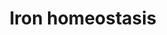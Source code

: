 ---
annotations:
- id: PW:0000590
  parent: regulatory pathway
  type: Pathway Ontology
  value: iron homeostasis pathway
authors:
- MartijnVanIersel
- Khanspers
- MaintBot
- Samuel Sklar
- Egonw
- Ddigles
- Mkutmon
- Eweitz
description: Iron is nessisary for all mammalian cells but is also toxic in excess.
  This pathway shows the regulation of iron between a cell and the blood stream.
last-edited: 2021-05-23
organisms:
- Mus musculus
redirect_from:
- /index.php/Pathway:WP1596
- /instance/WP1596
- /instance/WP1596_rr117909
revision: r117909
schema-jsonld:
- '@context': https://schema.org/
  '@id': https://wikipathways.github.io/pathways/WP1596.html
  '@type': Dataset
  creator:
    '@type': Organization
    name: WikiPathways
  description: Iron is nessisary for all mammalian cells but is also toxic in excess.
    This pathway shows the regulation of iron between a cell and the blood stream.
  keywords:
  - Ferroportin
  - Fth1
  - Ftl1
  - Hfe
  - IL-1
  - IL-6
  - IL6R
  - Ireb2
  - Iron
  - Tnf
  - Transferrin
  - Trfr2
  - hemojuvelin
  - hepcidin
  - hepcidin-2
  license: CC0
  name: Iron homeostasis
seo: CreativeWork
title: Iron homeostasis
wpid: WP1596
---